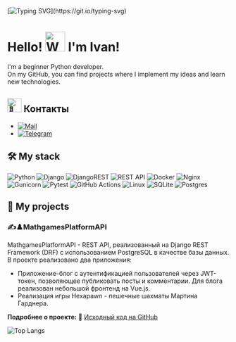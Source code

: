 [![Typing SVG](https://readme-typing-svg.herokuapp.com?font=Roboto+Mono&weight=600&size=30&duration=2000&pause=1000&color=1D75D4&vCenter=true&width=435&height=35&lines=Hello%2C+world!)](https://git.io/typing-svg)

Hello! <img src="https://raw.githubusercontent.com/Tarikul-Islam-Anik/Animated-Fluent-Emojis/master/Emojis/Hand%20gestures/Waving%20Hand.png" alt="Waving Hand" width="45" height="45" /> 
I'm Ivan!
=======================================================================================================================================

I'm a beginner Python developer.  
On my GitHub, you can find projects where I implement my ideas and learn new technologies.

## <img src="https://fonts.gstatic.com/s/e/notoemoji/latest/1f48c/512.gif" alt="💌" width="32" height="32"> Контакты
* [![Mail](https://img.shields.io/badge/Email-red?logo=gmail&logoColor=white)](mailto:vncvtkv@yandex.ru)
* [![Telegram](https://img.shields.io/badge/Telegram-blue?logo=telegram&logoColor=white)](https://t.me/vncvtkv)

## 🛠 My stack
![Python](https://img.shields.io/badge/python-3670A0?style=for-the-badge&logo=python&logoColor=ffdd54)
![Django](https://img.shields.io/badge/django-%23092E20.svg?style=for-the-badge&logo=django&logoColor=white)
![DjangoREST](https://img.shields.io/badge/DJANGO-REST-ff1709?style=for-the-badge&logo=django&logoColor=white&color=ff1709&labelColor=gray)
![REST API](https://img.shields.io/badge/REST%20API-%23266999.svg?style=for-the-badge)
![Docker](https://img.shields.io/badge/docker-%230db7ed.svg?style=for-the-badge&logo=docker&logoColor=white)
![Nginx](https://img.shields.io/badge/nginx-%23009639.svg?style=for-the-badge&logo=nginx&logoColor=white)
![Gunicorn](https://img.shields.io/badge/gunicorn-%298729.svg?style=for-the-badge&logo=gunicorn&logoColor=white)
![Pytest](https://img.shields.io/badge/pytest-%23ffffff.svg?style=for-the-badge&logo=pytest&logoColor=2f9fe3)
![GitHub Actions](https://img.shields.io/badge/github%20actions-%232671E5.svg?style=for-the-badge&logo=githubactions&logoColor=white)
![Linux](https://img.shields.io/badge/Linux-FCC624?style=for-the-badge&logo=linux&logoColor=black)
![SQLite](https://img.shields.io/badge/sqlite-%2307405e.svg?style=for-the-badge&logo=sqlite&logoColor=white)
![Postgres](https://camo.githubusercontent.com/544022edf8369d944e68802fc043b0268484709e334d23db2882590aeae296cb/68747470733a2f2f696d672e736869656c64732e696f2f62616467652f706f7374677265732d2532333331363139322e7376673f7374796c653d666f722d7468652d6261646765266c6f676f3d706f737467726573716c266c6f676f436f6c6f723d7768697465)

## 📂 My projects
### ✍️♟️MathgamesPlatformAPI
MathgamesPlatformAPI - REST API, реализованный на Django REST Framework (DRF) с использованием PostgreSQL в качестве базы данных. В проекте реализовано два приложения:
- Приложение-блог с аутентификацией пользователей через JWT-токен, позволяющее публиковать посты и комментарии. Для блога реализован небольшой фронтенд на Vue.js.
- Реализация игры Hexapawn - пешечные шахматы Мартина Гарднера.

**Подробнее о проекте:** 🔗 [Исходный код на GitHub](https://github.com/vncvtkv/MathgamesPlatformAPI)



![Top Langs](https://github-readme-stats.vercel.app/api/top-langs/?username=VNCVTKV&layout=compact&theme=radical)

<!--
**vncvtkv/vncvtkv** is a ✨ _special_ ✨ repository because its `README.md` (this file) appears on your GitHub profile.

Here are some ideas to get you started:

- 🔭 I’m currently working on ...
- 🌱 I’m currently learning ...
- 👯 I’m looking to collaborate on ...
- 🤔 I’m looking for help with ...
- 💬 Ask me about ...
- 📫 How to reach me: ...
- 😄 Pronouns: ...
- ⚡ Fun fact: ...
-->
